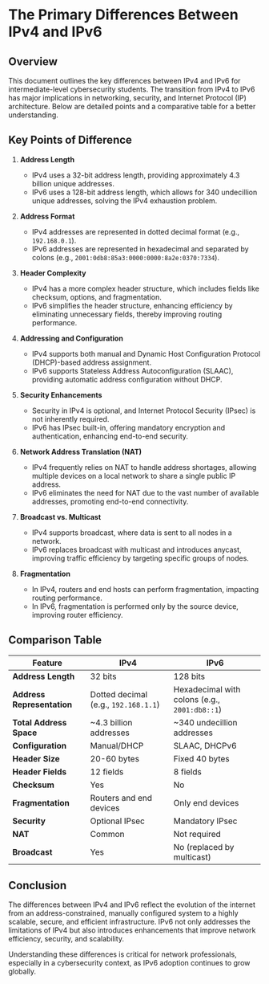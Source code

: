 # The Primary Differences Between IPv4 and IPv6

## Overview
This document outlines the key differences between IPv4 and IPv6 for intermediate-level cybersecurity students. The transition from IPv4 to IPv6 has major implications in networking, security, and Internet Protocol (IP) architecture. Below are detailed points and a comparative table for a better understanding.

## Key Points of Difference
1. **Address Length**
    - IPv4 uses a 32-bit address length, providing approximately 4.3 billion unique addresses.
    - IPv6 uses a 128-bit address length, which allows for 340 undecillion unique addresses, solving the IPv4 exhaustion problem.

2. **Address Format**
    - IPv4 addresses are represented in dotted decimal format (e.g., `192.168.0.1`).
    - IPv6 addresses are represented in hexadecimal and separated by colons (e.g., `2001:0db8:85a3:0000:0000:8a2e:0370:7334`).

3. **Header Complexity**
    - IPv4 has a more complex header structure, which includes fields like checksum, options, and fragmentation.
    - IPv6 simplifies the header structure, enhancing efficiency by eliminating unnecessary fields, thereby improving routing performance.

4. **Addressing and Configuration**
    - IPv4 supports both manual and Dynamic Host Configuration Protocol (DHCP)-based address assignment.
    - IPv6 supports Stateless Address Autoconfiguration (SLAAC), providing automatic address configuration without DHCP.

5. **Security Enhancements**
    - Security in IPv4 is optional, and Internet Protocol Security (IPsec) is not inherently required.
    - IPv6 has IPsec built-in, offering mandatory encryption and authentication, enhancing end-to-end security.

6. **Network Address Translation (NAT)**
    - IPv4 frequently relies on NAT to handle address shortages, allowing multiple devices on a local network to share a single public IP address.
    - IPv6 eliminates the need for NAT due to the vast number of available addresses, promoting end-to-end connectivity.

7. **Broadcast vs. Multicast**
    - IPv4 supports broadcast, where data is sent to all nodes in a network.
    - IPv6 replaces broadcast with multicast and introduces anycast, improving traffic efficiency by targeting specific groups of nodes.

8. **Fragmentation**
    - In IPv4, routers and end hosts can perform fragmentation, impacting routing performance.
    - In IPv6, fragmentation is performed only by the source device, improving router efficiency.

## Comparison Table
| Feature                    | IPv4                         | IPv6                                 |
|----------------------------|------------------------------|--------------------------------------|
| **Address Length**         | 32 bits                      | 128 bits                             |
| **Address Representation** | Dotted decimal (e.g., `192.168.1.1`) | Hexadecimal with colons (e.g., `2001:db8::1`) |
| **Total Address Space**    | ~4.3 billion addresses       | ~340 undecillion addresses           |
| **Configuration**          | Manual/DHCP                  | SLAAC, DHCPv6                        |
| **Header Size**            | 20-60 bytes                  | Fixed 40 bytes                       |
| **Header Fields**          | 12 fields                    | 8 fields                             |
| **Checksum**               | Yes                          | No                                   |
| **Fragmentation**          | Routers and end devices      | Only end devices                     |
| **Security**               | Optional IPsec               | Mandatory IPsec                      |
| **NAT**                    | Common                       | Not required                         |
| **Broadcast**              | Yes                          | No (replaced by multicast)           |

## Conclusion
The differences between IPv4 and IPv6 reflect the evolution of the internet from an address-constrained, manually configured system to a highly scalable, secure, and efficient infrastructure. IPv6 not only addresses the limitations of IPv4 but also introduces enhancements that improve network efficiency, security, and scalability.

Understanding these differences is critical for network professionals, especially in a cybersecurity context, as IPv6 adoption continues to grow globally.

